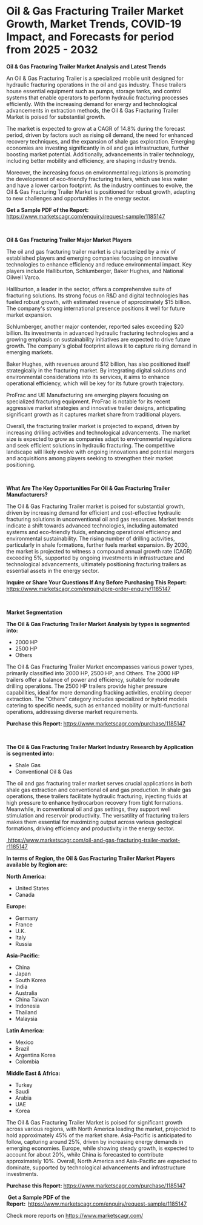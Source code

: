 <p><h1>Oil & Gas Fracturing Trailer Market Growth, Market Trends, COVID-19 Impact, and Forecasts for period from 2025 - 2032</h1></p><p><strong>Oil & Gas Fracturing Trailer Market Analysis and Latest Trends</strong></p>
<p><p>An Oil & Gas Fracturing Trailer is a specialized mobile unit designed for hydraulic fracturing operations in the oil and gas industry. These trailers house essential equipment such as pumps, storage tanks, and control systems that enable operators to perform hydraulic fracturing processes efficiently. With the increasing demand for energy and technological advancements in extraction methods, the Oil & Gas Fracturing Trailer Market is poised for substantial growth.</p><p>The market is expected to grow at a CAGR of 14.8% during the forecast period, driven by factors such as rising oil demand, the need for enhanced recovery techniques, and the expansion of shale gas exploration. Emerging economies are investing significantly in oil and gas infrastructure, further boosting market potential. Additionally, advancements in trailer technology, including better mobility and efficiency, are shaping industry trends.</p><p>Moreover, the increasing focus on environmental regulations is promoting the development of eco-friendly fracturing trailers, which use less water and have a lower carbon footprint. As the industry continues to evolve, the Oil & Gas Fracturing Trailer Market is positioned for robust growth, adapting to new challenges and opportunities in the energy sector.</p></p>
<p><strong>Get a Sample PDF of the Report:&nbsp;</strong> <a href="https://www.marketscagr.com/enquiry/request-sample/1185147?utm_campaign=2014&utm_medium=2&utm_source=Github&utm_content=ia&utm_term=11012025&utm_id=oil-gas-fracturing-trailer">https://www.marketscagr.com/enquiry/request-sample/1185147</a></p>
<p>&nbsp;</p>
<p><strong>Oil & Gas Fracturing Trailer Major Market Players</strong></p>
<p><p>The oil and gas fracturing trailer market is characterized by a mix of established players and emerging companies focusing on innovative technologies to enhance efficiency and reduce environmental impact. Key players include Halliburton, Schlumberger, Baker Hughes, and National Oilwell Varco. </p><p>Halliburton, a leader in the sector, offers a comprehensive suite of fracturing solutions. Its strong focus on R&D and digital technologies has fueled robust growth, with estimated revenue of approximately $15 billion. The company's strong international presence positions it well for future market expansion.</p><p>Schlumberger, another major contender, reported sales exceeding $20 billion. Its investments in advanced hydraulic fracturing technologies and a growing emphasis on sustainability initiatives are expected to drive future growth. The company's global footprint allows it to capture rising demand in emerging markets.</p><p>Baker Hughes, with revenues around $12 billion, has also positioned itself strategically in the fracturing market. By integrating digital solutions and environmental considerations into its services, it aims to enhance operational efficiency, which will be key for its future growth trajectory.</p><p>ProFrac and UE Manufacturing are emerging players focusing on specialized fracturing equipment. ProFrac is notable for its recent aggressive market strategies and innovative trailer designs, anticipating significant growth as it captures market share from traditional players.</p><p>Overall, the fracturing trailer market is projected to expand, driven by increasing drilling activities and technological advancements. The market size is expected to grow as companies adapt to environmental regulations and seek efficient solutions in hydraulic fracturing. The competitive landscape will likely evolve with ongoing innovations and potential mergers and acquisitions among players seeking to strengthen their market positioning.</p></p>
<p>&nbsp;</p>
<p><strong>What Are The Key Opportunities For Oil & Gas Fracturing Trailer Manufacturers?</strong></p>
<p><p>The Oil & Gas Fracturing Trailer market is poised for substantial growth, driven by increasing demand for efficient and cost-effective hydraulic fracturing solutions in unconventional oil and gas resources. Market trends indicate a shift towards advanced technologies, including automated systems and eco-friendly fluids, enhancing operational efficiency and environmental sustainability. The rising number of drilling activities, particularly in shale formations, further fuels market expansion. By 2030, the market is projected to witness a compound annual growth rate (CAGR) exceeding 5%, supported by ongoing investments in infrastructure and technological advancements, ultimately positioning fracturing trailers as essential assets in the energy sector.</p></p>
<p><strong>Inquire or Share Your Questions If Any Before Purchasing This Report:</strong> <a href="https://www.marketscagr.com/enquiry/pre-order-enquiry/1185147?utm_campaign=2014&utm_medium=2&utm_source=Github&utm_content=ia&utm_term=11012025&utm_id=oil-gas-fracturing-trailer">https://www.marketscagr.com/enquiry/pre-order-enquiry/1185147</a></p>
<p>&nbsp;</p>
<p><strong>Market Segmentation</strong></p>
<p><strong>The Oil & Gas Fracturing Trailer Market Analysis by types is segmented into:</strong></p>
<p><ul><li>2000 HP</li><li>2500 HP</li><li>Others</li></ul></p>
<p><p>The Oil & Gas Fracturing Trailer Market encompasses various power types, primarily classified into 2000 HP, 2500 HP, and Others. The 2000 HP trailers offer a balance of power and efficiency, suitable for moderate drilling operations. The 2500 HP trailers provide higher pressure capabilities, ideal for more demanding fracking activities, enabling deeper extraction. The "Others" category includes specialized or hybrid models catering to specific needs, such as enhanced mobility or multi-functional operations, addressing diverse market requirements.</p></p>
<p><strong>Purchase this Report:&nbsp;</strong><a href="https://www.marketscagr.com/purchase/1185147?utm_campaign=2014&utm_medium=2&utm_source=Github&utm_content=ia&utm_term=11012025&utm_id=oil-gas-fracturing-trailer">https://www.marketscagr.com/purchase/1185147</a></p>
<p>&nbsp;</p>
<p><strong>The Oil & Gas Fracturing Trailer Market Industry Research by Application is segmented into:</strong></p>
<p><ul><li>Shale Gas</li><li>Conventional Oil & Gas</li></ul></p>
<p><p>The oil and gas fracturing trailer market serves crucial applications in both shale gas extraction and conventional oil and gas production. In shale gas operations, these trailers facilitate hydraulic fracturing, injecting fluids at high pressure to enhance hydrocarbon recovery from tight formations. Meanwhile, in conventional oil and gas settings, they support well stimulation and reservoir productivity. The versatility of fracturing trailers makes them essential for maximizing output across various geological formations, driving efficiency and productivity in the energy sector.</p></p>
<p><a href="https://www.marketscagr.com/oil-and-gas-fracturing-trailer-market-r1185147?utm_campaign=2014&utm_medium=2&utm_source=Github&utm_content=ia&utm_term=11012025&utm_id=oil-gas-fracturing-trailer">&nbsp;https://www.marketscagr.com/oil-and-gas-fracturing-trailer-market-r1185147</a></p>
<p><strong>In terms of Region, the Oil & Gas Fracturing Trailer Market Players available by Region are:</strong></p>
<p>
    <p> <strong> North America: </strong>
        <ul>
            <li>United States</li>
            <li>Canada</li>
        </ul>
        </p> 
    <p> <strong> Europe: </strong>
        <ul>
            <li>Germany</li>
            <li>France</li>
            <li>U.K.</li>
            <li>Italy</li>
            <li>Russia</li>
        </ul>
        </p> 
    <p> <strong> Asia-Pacific: </strong>
        <ul>
            <li>China</li>
            <li>Japan</li>
            <li>South Korea</li>
            <li>India</li>
            <li>Australia</li>
            <li>China Taiwan</li>
            <li>Indonesia</li>
            <li>Thailand</li>
            <li>Malaysia</li>
        </ul>
        </p> 
    <p> <strong> Latin America: </strong>
        <ul>
            <li>Mexico</li>
            <li>Brazil</li>
            <li>Argentina Korea</li>
            <li>Colombia</li>
        </ul>
        </p> 
    <p> <strong> Middle East & Africa: </strong>
        <ul>
            <li>Turkey</li>
            <li>Saudi</li>
            <li>Arabia</li>
            <li>UAE</li>
            <li>Korea</li>
        </ul>
    </p>
    </p>
<p><p>The Oil & Gas Fracturing Trailer Market is poised for significant growth across various regions, with North America leading the market, projected to hold approximately 45% of the market share. Asia-Pacific is anticipated to follow, capturing around 25%, driven by increasing energy demands in emerging economies. Europe, while showing steady growth, is expected to account for about 20%, while China is forecasted to contribute approximately 10%. Overall, North America and Asia-Pacific are expected to dominate, supported by technological advancements and infrastructure investments.</p></p>
<p><strong>Purchase this Report: </strong><a href="https://www.marketscagr.com/purchase/1185147?utm_campaign=2014&utm_medium=2&utm_source=Github&utm_content=ia&utm_term=11012025&utm_id=oil-gas-fracturing-trailer">https://www.marketscagr.com/purchase/1185147</a></p>
<p>&nbsp;<strong>Get a Sample PDF of the Report:&nbsp;&nbsp;</strong><a href="https://www.marketscagr.com/enquiry/request-sample/1185147?utm_campaign=2014&utm_medium=2&utm_source=Github&utm_content=ia&utm_term=11012025&utm_id=oil-gas-fracturing-trailer">https://www.marketscagr.com/enquiry/request-sample/1185147</a></p>
<p><strong></strong></p>
<p>Check more reports on <a href="https://www.marketscagr.com/?utm_campaign=2014&utm_medium=2&utm_source=Github&utm_content=ia&utm_term=11012025&utm_id=oil-gas-fracturing-trailer">https://www.marketscagr.com/</a></p>